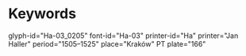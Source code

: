 # Keywords
glyph-id="Ha-03_0205"
font-id="Ha-03"
printer-id="Ha"
printer="Jan Haller"
period="1505–1525"
place="Kraków"
PT plate="166"
